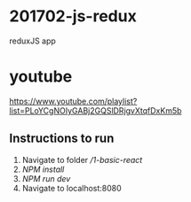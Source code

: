 # 201702-js-redux
reduxJS app

# youtube
https://www.youtube.com/playlist?list=PLoYCgNOIyGABj2GQSlDRjgvXtqfDxKm5b

## Instructions to run
1. Navigate to folder */1-basic-react*
2. *NPM install*
3. *NPM run dev*
4. Navigate to localhost:8080
